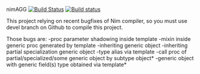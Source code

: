 nimAGG 
[![Build Status][badge-nimagg-travisci]][nimagg-travisci]
[![Build status][badge-nimagg-appveyor]][nimagg-appveyor]

This project relying on recent bugfixes of Nim compiler, so you must use devel
branch on Github to compile this project.

Those bugs are:
-proc parameter shadowing inside template
-mixin inside generic proc generated by template
-inheriting generic object
-inheriting partial specialization generic object
-type alias via template
-call proc of partial/specialized/some generic object by subtype object*
-generic object with generic field(s) type obtained via template*

[nimagg-travisci]: https://travis-ci.org/jangko/nimAGG
[nimagg-appveyor]: https://ci.appveyor.com/project/jangko/nimagg
[badge-nimagg-travisci]: https://travis-ci.org/jangko/nimAGG.svg?branch=master
[badge-nimagg-appveyor]: https://ci.appveyor.com/api/projects/status/github/jangko/nimAGG?svg=true